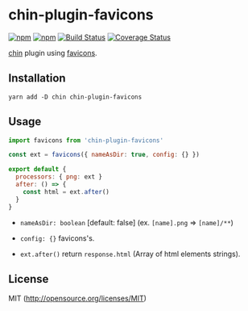 # chin-plugin-favicons

[![npm](https://img.shields.io/npm/v/chin-plugin-favicons.svg?style=flat-square)](https://www.npmjs.com/package/chin-plugin-favicons)
[![npm](https://img.shields.io/npm/dm/chin-plugin-favicons.svg?style=flat-square)](https://www.npmjs.com/package/chin-plugin-favicons)
[![Build Status](https://img.shields.io/travis/kthjm/chin-plugin-favicons.svg?style=flat-square)](https://travis-ci.org/kthjm/chin-plugin-favicons)
[![Coverage Status](https://img.shields.io/codecov/c/github/kthjm/chin-plugin-favicons.svg?style=flat-square)](https://codecov.io/github/kthjm/chin-plugin-favicons)

[chin](https://github.com/kthjm/chin) plugin using [favicons](https://github.com/evilebottnawi/favicons).

## Installation
```shell
yarn add -D chin chin-plugin-favicons
```

## Usage

```js
import favicons from 'chin-plugin-favicons'

const ext = favicons({ nameAsDir: true, config: {} })

export default {
  processors: { png: ext }
  after: () => {
    const html = ext.after()
  }
}
```

- `nameAsDir: boolean` [default: false] (ex. `[name].png` => `[name]/**`)

- `config: {}` favicons's.

- `ext.after()` return `response.html` (Array of html elements strings).

## License
MIT (http://opensource.org/licenses/MIT)
